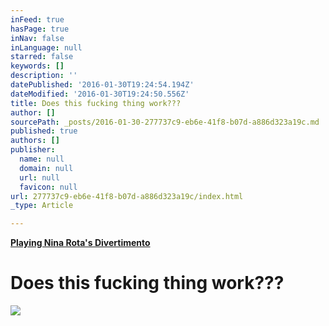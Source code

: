 ```yaml
---
inFeed: true
hasPage: true
inNav: false
inLanguage: null
starred: false
keywords: []
description: ''
datePublished: '2016-01-30T19:24:54.194Z'
dateModified: '2016-01-30T19:24:50.556Z'
title: Does this fucking thing work???
author: []
sourcePath: _posts/2016-01-30-277737c9-eb6e-41f8-b07d-a886d323a19c.md
published: true
authors: []
publisher:
  name: null
  domain: null
  url: null
  favicon: null
url: 277737c9-eb6e-41f8-b07d-a886d323a19c/index.html
_type: Article

---
```

**[Playing Nina Rota's Divertimento][0]**

# Does this fucking thing work???
![](https://s3-us-west-2.amazonaws.com/the-grid-img/p/a395b4f2ab1f01187b4d8803c0eb2d3714aa7adb.jpg)

[0]: https://www.youtube.com/watch?v=fjfHKIl1t0Q